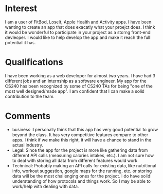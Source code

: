 # Interest
I am a user of FitBod, LoseIt, Apple Health and Activity apps. I have been wanting to create an app that does exacatly what your proejct does. I think it would be wonderful to participate in your project as a storng front-end devleoper. I would like to help develop the app and make it reach the full potential it has.

# Qualifications
I have been working as a web developer for almost two years. I have had 3 different jobs and an internship as a software engineer. My app for the CS240 has been recognized by some of CS240 TAs for being "one of the most well designed/made app". I am confident that I can make a solid contribution to the team.

# Comments
- business: I personally think that this app has very good potential to grow beyond the class. It has very competitive features compare to other apps. I think if we make this right, it will have a chance to stand in the actual industry. 
- Legal: Since the app for the project is more like gathering data from different API calls (measuring calories intakes, etc.). I am not sure how to deal with storing all data from different features would work.
- Technical: Probably making an API calls for existing data, like nutritional info, workout suggestion, google maps for the running, etc. or storing data will be the most challenging ones for the project. I do have solid understanding of how protocols and things work. So I may be able to work/help with dealing with data.
